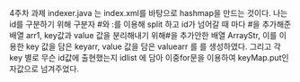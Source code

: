 4주차 과제 indexer.java 는 index.xml를 바탕으로 hashmap을 만드는 것이다. 나는 id를 구분하기 위해 구분자 #와 :를 이용해 split 하고 id가 넘어갈 때 마다 #을 추가해준 배열 arr1, key값과 value 값을 분리해내기 위해#을 추가안한 배열 ArrayStr, 이를 이용한 key 값을 담은 keyarr, value 값을 담은 valuearr 를 를 생성하였다. 그리고 각 key 별로 무슨 id값에 출현했는지 idlist 에 담아 이중for문을 이용하여 keyMap.put인자값으로 넘겨주었다.
